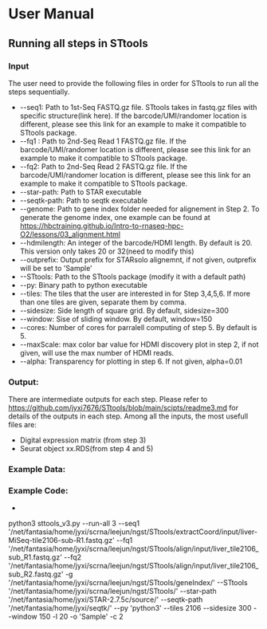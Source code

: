 
# User Manual
## Running all steps in STtools
### Input
  The user need to provide the following files in order for STtools to run all the steps sequentially. 
  *   --seq1: Path to 1st-Seq FASTQ.gz file. STtools takes in fastq.gz files with specific structure(link here). If the barcode/UMI/randomer location is different, please see this link for an example to make it compatible to STtools package. 
  *   --fq1 : Path to 2nd-Seq Read 1 FASTQ.gz file. If the barcode/UMI/randomer location is different, please see this link for an example to make it compatible to STtools package.
  *   --fq2: Path to 2nd-Seq Read 2 FASTQ.gz file. If the barcode/UMI/randomer location is different, please see this link for an example to make it compatible to STtools package.
  *   --star-path: Path to STAR executable
  *   --seqtk-path: Path to seqtk executable
  *   --genome: Path to gene index folder needed for alignement in Step 2. To generate the genome index, one example can be found at https://hbctraining.github.io/Intro-to-rnaseq-hpc-O2/lessons/03_alignment.html
  *   --hdmilength: An integer of the barcode/HDMI length. By default is 20. This version only takes 20 or 32(need to modify this)
  *   --outprefix: Output prefix for STARsolo alignemnt, if not given, outprefix will be set to 'Sample'
  *   --STtools: Path to the STtools package (modify it with a default path)
  *   --py: Binary path to python executable
  *   --tiles: The tiles that the user are interested in for Step 3,4,5,6. If more than one tiles are given, separate them by comma.
  *   --sidesize: Side length of square grid. By default, sidesize=300
  *   --window: Sise of sliding window. By default, window=150
  *   --cores: Number of cores for parralell computing of step 5. By default is 5.
  *   --maxScale: max color bar value for HDMI discovery plot in step 2, if not given, will use the max number of HDMI reads.
  *   --alpha: Transparency for plotting in step 6. If not given, alpha=0.01
### Output: 
  There are intermediate outputs for each step. Please refer to https://github.com/jyxi7676/STtools/blob/main/scipts/readme3.md for details of the outputs in each step. Among all the inputs, the most usefull files are:
  * Digital expression matrix (from step 3)
  * Seurat object xx.RDS(from step 4 and 5)
### Example Data:
  
### Example Code:
  * ```
  python3 sttools_v3.py --run-all 3 --seq1 '/net/fantasia/home/jyxi/scrna/leejun/ngst/STtools/extractCoord/input/liver-MiSeq-tile2106-sub-R1.fastq.gz' --fq1 '/net/fantasia/home/jyxi/scrna/leejun/ngst/STtools/align/input/liver_tile2106_sub_R1.fastq.gz' --fq2 '/net/fantasia/home/jyxi/scrna/leejun/ngst/STtools/align/input/liver_tile2106_sub_R2.fastq.gz' -g '/net/fantasia/home/jyxi/scrna/leejun/ngst/STtools/geneIndex/' --STtools '/net/fantasia/home/jyxi/scrna/leejun/ngst/STtools/' --star-path '/net/fantasia/home/jyxi/STAR-2.7.5c/source/' --seqtk-path '/net/fantasia/home/jyxi/seqtk/' --py 'python3' --tiles 2106 --sidesize 300 --window 150 -l 20 -o 'Sample' -c 2
  ```
